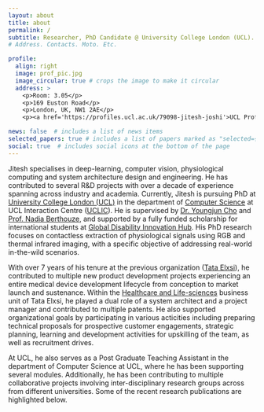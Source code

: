 ```yaml
---
layout: about
title: about
permalink: /
subtitle: Researcher, PhD Candidate @ University College London (UCL). 
# Address. Contacts. Moto. Etc.

profile:
  align: right
  image: prof_pic.jpg
  image_circular: true # crops the image to make it circular
  address: >
    <p>Room: 3.05</p>
    <p>169 Euston Road</p>
    <p>London, UK, NW1 2AE</p>
    <p><a href='https://profiles.ucl.ac.uk/79098-jitesh-joshi'>UCL Profile Page</a></p>

news: false  # includes a list of news items
selected_papers: true # includes a list of papers marked as "selected={true}"
social: true  # includes social icons at the bottom of the page
---
```


Jitesh specialises in deep-learning, computer vision, physiological computing and system architecture design and engineering. He has contributed to several R&D projects with over a decade of experience spanning across industry and academia. Currently, Jitesh is pursuing PhD at [University College London (UCL)](https://www.ucl.ac.uk/) in the department of [Computer Science](https://www.ucl.ac.uk/computer-science/) at UCL Interaction Centre ([UCLIC](https://www.ucl.ac.uk/uclic)). He is supervised by [Dr. Youngjun Cho](https://profiles.ucl.ac.uk/54637-youngjun-cho) and [Prof. Nadia Berthouze](https://profiles.ucl.ac.uk/3849-nadia-berthouze), and supported by a fully funded scholarship for international students at [Global Disability Innovation Hub](https://www.disabilityinnovation.com/). His PhD research focuses on contactless extraction of physiological signals using RGB and thermal infrared imaging, with a specific objective of addressing real-world in-the-wild scenarios.

With over 7 years of his tenure at the previous organization ([Tata Elxsi](https://www.tataelxsi.com/)), he contributed to multiple new product development projects experiencing an entire medical device development lifecycle from conception to market launch and sustenance. Within the [Healthcare and Life-sciences](https://www.tataelxsi.com/industries/healthcare-and-life-sciences) business unit of Tata Elxsi, he played a dual role of a system architect and a project manager and contributed to multiple patents. He also supported organizational goals by participating in various acticities including preparing technical proposals for prospective customer engagements, strategic planning, learning and development activities for upskilling of the team, as well as recruitment drives.

At UCL, he also serves as a Post Graduate Teaching Assistant in the department of Computer Science at UCL, where he has been supporting several modules. Additionally, he has been contributing to multiple collaborative projects involving inter-disciplinary research groups across from different universities. Some of the recent research publications are highlighted below.

<!-- He also serves as a Solution Architect (consultant) at [Tata Elxsi](https://www.tataelxsi.com/) in the Healthcare and Life Science Business Unit where he offers support for various research and engineering projects. -->

<!-- Academically, he completed undergrad degree with major in <i>Electronics and Communication Engineering</i> at [Nirma University](https://nirmauni.ac.in/), Ahmedabad in 2008 and further graduated with MSc in <i>Cognitive Systems and Interactive Media</i> at [Universitat Pompeu Fabra](https://www.upf.edu/), Barcelona in 2011. -->

<!-- Put your address / P.O. box / other info right below your picture. You can also disable any these elements by editing `profile` property of the YAML header of your `_pages/about.md`. Edit `_bibliography/papers.bib` and Jekyll will render your [publications page](/al-folio/publications/) automatically.-->
<!-- Link to your social media connections, too. This theme is set up to use [Font Awesome icons](http://fortawesome.github.io/Font-Awesome/) and [Academicons](https://jpswalsh.github.io/academicons/), like the ones below. Add your Facebook, Twitter, LinkedIn, Google Scholar, or just disable all of them. --> 